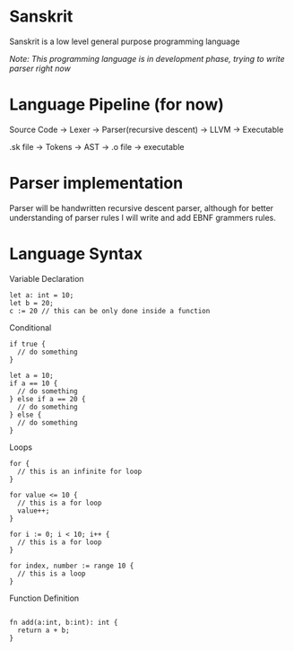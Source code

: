 # Sanskrit

Sanskrit is a low level general purpose programming language

_Note: This programming language is in development phase, trying to write parser right now_

# Language Pipeline (for now)

Source Code -> Lexer -> Parser(recursive descent) -> LLVM -> Executable

.sk file -> Tokens -> AST -> .o file -> executable

# Parser implementation

Parser will be handwritten recursive descent parser, although for better understanding of parser rules I will write and add EBNF grammers rules.

# Language Syntax

Variable Declaration

```
let a: int = 10;
let b = 20;
c := 20 // this can be only done inside a function
```

Conditional

```
if true {
  // do something
}
```

```
let a = 10;
if a == 10 {
  // do something
} else if a == 20 {
  // do something
} else {
  // do something
}
```

Loops

```
for {
  // this is an infinite for loop
}
```

```
for value <= 10 {
  // this is a for loop
  value++;
}
```

```
for i := 0; i < 10; i++ {
  // this is a for loop
}
```

```
for index, number := range 10 {
  // this is a loop
}
```

Function Definition

```

fn add(a:int, b:int): int {
  return a + b;
}

```

